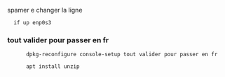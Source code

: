 spamer e changer la ligne

      if up enp0s3

### tout valider pour passer en fr
          dpkg-reconfigure console-setup tout valider pour passer en fr

          apt install unzip
